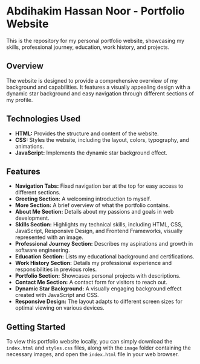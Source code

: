 # Abdihakim Hassan Noor - Portfolio Website

This is the repository for my personal portfolio website, showcasing my skills, professional journey, education, work history, and projects.

## Overview

The website is designed to provide a comprehensive overview of my background and capabilities. It features a visually appealing design with a dynamic star background and easy navigation through different sections of my profile.

## Technologies Used

* **HTML:** Provides the structure and content of the website.
* **CSS:** Styles the website, including the layout, colors, typography, and animations.
* **JavaScript:** Implements the dynamic star background effect.

## Features

* **Navigation Tabs:** Fixed navigation bar at the top for easy access to different sections.
* **Greeting Section:** A welcoming introduction to myself.
* **More Section:** A brief overview of what the portfolio contains.
* **About Me Section:** Details about my passions and goals in web development.
* **Skills Section:** Highlights my technical skills, including HTML, CSS, JavaScript, Responsive Design, and Frontend Frameworks, visually represented with an image.
* **Professional Journey Section:** Describes my aspirations and growth in software engineering.
* **Education Section:** Lists my educational background and certifications.
* **Work History Section:** Details my professional experience and responsibilities in previous roles.
* **Portfolio Section:** Showcases personal projects with descriptions.
* **Contact Me Section:** A contact form for visitors to reach out.
* **Dynamic Star Background:** A visually engaging background effect created with JavaScript and CSS.
* **Responsive Design:** The layout adapts to different screen sizes for optimal viewing on various devices.

## Getting Started

To view this portfolio website locally, you can simply download the `index.html` and `styles.css` files, along with the `image` folder containing the necessary images, and open the `index.html` file in your web browser.


